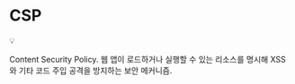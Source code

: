 # CSP

<aside>
💡

Content Security Policy.
웹 앱이 로드하거나 실행할 수 있는 리소스를 명시해 XSS와 기타 코드 주입 공격을 방지하는 보안 메커니즘.

</aside>